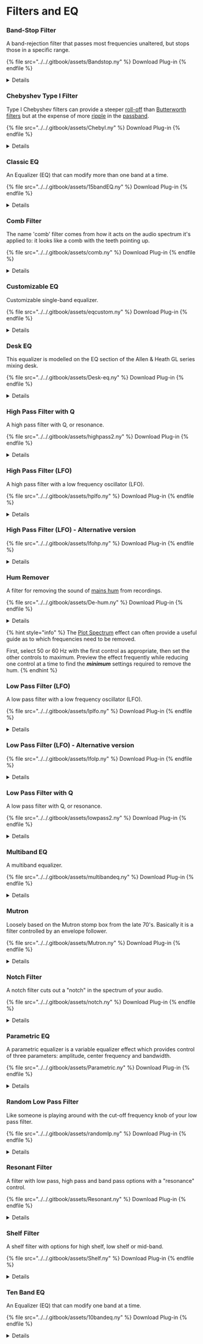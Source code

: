 # Filters and EQ

### Band-Stop Filter

A band-rejection filter that passes most frequencies unaltered, but stops those in a specific range.

{% file src="../../.gitbook/assets/Bandstop.ny" %}
Download Plug-in
{% endfile %}

<details>

<summary>Details</summary>

Author: Steve Daulton

A band-rejection filter that passes most frequencies unaltered, but stops those in a specific range.

Parameters:

**Center Frequency**: 100.0 to 10000.0 \[Hz].  Set the 'Center Frequency' slider, or type in a value for the center of the frequency band to block.

**Stop-Band Width**: 0.250 to 4.000 \[Octaves]. Set the Stop-Band Width to determine how wide the cut frequency band will be. Smaller numbers will produce a narrower 'notch' and larger numbers will cut a broader band of frequencies.

This filter uses steep high-pass and low-pass filters to achieve the band-stop effect. The filters iterate to improve the band-stop efficiency for narrow band width and can thereby perform close to total blocking down to almost 1/4 octave.

For even narrower notches a _notch filter_ should be used.

</details>

### Chebyshev Type I Filter

Type I Chebyshev filters can provide a steeper [roll-off](http://en.wikipedia.org/wiki/Roll-off) than [Butterworth filters](http://en.wikipedia.org/wiki/Butterworth\_filter) but at the expense of more [ripple](http://en.wikipedia.org/wiki/Ripple\_\(filters\)#Frequency-domain\_ripple) in the [passband](http://en.wikipedia.org/wiki/Passband).

{% file src="../../.gitbook/assets/ChebyI.ny" %}
Download Plug-in
{% endfile %}

<details>

<summary>Details</summary>

Author: Kai Fisher

A [Chebyshev filter](http://en.wikipedia.org/wiki/Chebyshev\_filter) with options for high-pass or low-pass operation.

Type I Chebyshev filters can provide a steeper [roll-off](http://en.wikipedia.org/wiki/Roll-off) than [Butterworth filters](http://en.wikipedia.org/wiki/Butterworth\_filter) but at the expense of more [ripple](http://en.wikipedia.org/wiki/Ripple\_\(filters\)#Frequency-domain\_ripple) in the [passband](http://en.wikipedia.org/wiki/Passband). The plug-in provides unity gain (except for ripple) in the passband. This plug-in is capable of providing an exceptionally steep cut-off transition by selecting a "high order".

Parameters:

1. **Filter Type:** \[choice: Lowpass / Highpass] (default Lowpass)
2. **Order:** \[choice 2 to 30 in steps of 2] (default 6) The higher the "order" number, the steeper the cut-off transition from the passband to [stop band](http://en.wikipedia.org/wiki/Stopband).
3. **Cut-off Frequency:** \[1 to 48000 Hz] (default 1000 Hz). The actual filter frequency is limited to half of the track sample rate (the [Nyquist frequency](http://en.wikipedia.org/wiki/Nyquist\_frequency)). For example, if the track sample rate is 44100 Hz, then setting the Cut-off frequency to any value greater than 22050 will produce the same result as setting the frequency to 22050 Hz.
4. **Ripple:** \[0.0 to 3.0 dB] (default 0.05) Lower values will produce less ripple in the passband at the expense of a less steep cut-off. Higher values will produce a steeper cut-off but with more ripple in the passband. The difference in ripple and cut-off slope is likely to be most noticeable with low order filters and may be noticed as a slight boost or ringing in the passband just before the cut-off frequency.

When Ripple is set to zero, the passband response is essentially flat and the filter has the characteristics of a Butterworth filter.

The high-pass and low-pass filters may be used one after the other to produce a "flat topped" [band-pass](http://en.wikipedia.org/wiki/Band-pass\_filter) effect, in which the lower cut-off is provided by the high-pass filter and the upper cut-off provided by the low pass filter. The passband is the frequency band that passes between these two cut-off frequencies.

</details>

### Classic EQ

An Equalizer (EQ) that can modify more than one band at a time.

{% file src="../../.gitbook/assets/15bandEQ.ny" %}
Download Plug-in
{% endfile %}

<details>

<summary>Details</summary>

Authors: Josu Etxeberria and David R.Sky.

An Equalizer (EQ) that can modify more than one band at a time. You have 15 bands to choose from and can manipulate all of of them independently by moving their sliders.

</details>

### Comb Filter

The name 'comb' filter comes from how it acts on the audio spectrum it's applied to: it looks like a comb with the teeth pointing up.

{% file src="../../.gitbook/assets/comb.ny" %}
Download Plug-in
{% endfile %}

<details>

<summary>Details</summary>

Author: [David R.Sky](https://audionyq.com/david\_r\_sky)

The name 'comb' filter comes from how it acts on the audio spectrum it's applied to: it looks like a comb with the teeth pointing up. For example, if you set the comb frequency at 1000 Hz, the comb filter emphasizes 1000 Hz as well as 2000, 3000, 4000 Hz and succeeding frequencies. Produces an 'airy' effect, which is more pronounced the higher the comb decay value is set, and resonance is increasingly produced as well.

A comb filter can be produced using flanger-like settings on a delay effect, but this filter does not use a delay to get the result, so it does sound somewhat different.

Parameters:

1. **Comb frequency:** \[Hz, 20 - 5000, default 440]
2. **Comb decay:** \[0 - 0.1, default 0.025]
3. **Normalization level:** \[0.0 - 1.0, default 0.95]

</details>

### Customizable EQ

Customizable single-band equalizer.

{% file src="../../.gitbook/assets/eqcustom.ny" %}
Download Plug-in
{% endfile %}

<details>

<summary>Details</summary>

Author: [David R.Sky](https://audionyq.com/david\_r\_sky)

Parameters:

1. **Center frequency:** \[Hz, 20 - 20000, default 440]
2. **Band width in octaves** \[octaves, 0.1 - 5.0, default 1.0]
3. **Gain:** \[dB, -48.0 - +48.0, default 0.0]
4. **Apply normalization?** \[Default = "no"]
5. **Normalization level:** \[0.0 - 1.0, default 0.95]

</details>

### Desk EQ

This equalizer is modelled on the EQ section of the Allen & Heath GL series mixing desk.

{% file src="../../.gitbook/assets/Desk-eq.ny" %}
Download Plug-in
{% endfile %}

<details>

<summary>Details</summary>

Author: Steve Daulton

This EQ is modelled on the EQ section of the Allen & Heath(TM) GL series mixing desk.

It is a 4-band EQ (equaliser) with two semi-parametric mids and provides independent control of four frequency bands plus a low frequency roll-off switch (HPF). Allen & Heath (along with Soundcraft and Neve) are well known for their distinctive "[British EQ](http://en.wikipedia.org/wiki/British\_EQ)". The two "mid" filters are bell shaped peak/dip filters which affect frequencies around a center point which can be swept from 500 Hz to 15 kHz, and 35 Hz to 1 kHz respectively. The width of the band is selected to provide effective control for both creative and corrective equalisation.

Parameters:

1. **100 Hz HPF:** (+/- 15 dB) attenuates frequencies below 100 Hz by 12 dB per octave. It may be used to reduce low frequency noise such as microphone popping, stage noise and tape transport rumble.
2. **HF Gain:** sets the gain of the high frequency shelf filter which boosts or cuts high frequencies. Positive values will tend to make the sound "brighter". Negative values will tend to make the sound less bright.
3. **High-Mid Frequency:** (500 Hz to 15 kHz) sets the center frequency of the high-mid band filter.
4. **High-Mid Gain:** (+/- 15 dB) sets the gain of the high-mid band filter.
5. **Low-Mid Frequency:** (35 Hz to 1 kHz) sets the center frequency of the low-mid band filter.
6. **Low-Mid Gain:** (+/- 15 dB) sets the gain of the low-mid band filter.
7. **LF Gain:** (+/- 15 dB) sets the gain of the low frequency shelf filter. Positive values will tend to give the sound more bass and negative values will reduce the bass.

</details>

### High Pass Filter with Q

A high pass filter with Q, or resonance.

{% file src="../../.gitbook/assets/highpass2.ny" %}
Download Plug-in
{% endfile %}

<details>

<summary>Details</summary>

Author: [David R.Sky](https://audionyq.com/david\_r\_sky)

A high pass filter with Q, or resonance. A high pass filter attenuates frequencies below a given cut-off point. The higher Q is, the more the cut-off frequency will resonate (produce a tone). Applied to white noise, both this filter and the low pass filter with Q can be used to produce wind-like sounds at a constant frequency. See the [high pass filter (LFO)](filters-and-eq.md#undefined) and low pass filter (LFO) for ability to modulate a fixed resonance cut-off frequency.

Parameters:

1. **Cut-off frequency:** \[20 - 10000 Hz, default 1000]
2. **Filter Q (resonance):** \[0 - 5, default 1]

</details>

### High Pass Filter (LFO)

A high pass filter with a low frequency oscillator (LFO).

{% file src="../../.gitbook/assets/hplfo.ny" %}
Download Plug-in
{% endfile %}

<details>

<summary>Details</summary>

Author: [David R.Sky](https://audionyq.com/david\_r\_sky)

A high pass filter with a low frequency oscillator (LFO). A high pass filter attenuates frequencies below a given cut-off point. The LFO in this plug-in modulates the cut-off frequency up and down, like on an electronic synthesizer.

Parameters:

1. **LFO frequency:** \[0 - 20 Hz, default 0.2] - defines the speed of the oscillation, higher is faster
2. **Lower cut-off frequency:** \[20 - 20000 Hz, default 160]
3. **Upper cut-off frequency:** \[20 - 20000 Hz, default 2560]
4. **LFO starting phase:** \[-180 to + 180 degrees, default 0]

</details>

### High Pass Filter (LFO) - Alternative version

{% file src="../../.gitbook/assets/lfohp.ny" %}
Download Plug-in
{% endfile %}

<details>

<summary>Details</summary>

Author: [David R.Sky](https://audionyq.com/david\_r\_sky)

Parameters:

1. **Center cut-off frequency:** \[20 to 20000 Hz, default 640]
2. **LFO depth (radius):** \[0.0 to 10.0, default 1] - how far (in octaves) from center f the filter sweeps.
3. **LFO frequency:** \[0.0 to 20.0, default 0.2]
4. **LFO starting phase:** \[-180 to + 180 degrees, default 0]

</details>

### Hum Remover

A filter for removing the sound of [mains hum](https://en.wikipedia.org/wiki/Mains\_hum) from recordings.

{% file src="../../.gitbook/assets/De-hum.ny" %}
Download Plug-in
{% endfile %}

<details>

<summary>Details</summary>

Author: Steve Daulton

A filter for removing the sound of [mains hum](https://en.wikipedia.org/wiki/Mains\_hum) from recordings.

The frequency of mains electricity is 60 Hz in the US, 50 Hz in Europe. This can create electrical interference in recordings with many [harmonics](https://en.wikipedia.org/wiki/Harmonic). To remove the hum, this effect applies a series of notch filters based on the frequencies of mains electricity and the harmonics, which have frequencies that are at exact multiples of that frequency.

To minimize loss of audio data, the number of harmonics may be adjusted so that only as many notches as required to eliminate the audible hum are applied. There are often more odd harmonics than even harmonics, so this effect allows the number of odd and even harmonic filters to be set independently.

Unless the amount of hum is very bad, high level audio will often mask the hum, making removal unnecessary, but during quiet parts of the recording the hum may be unpleasantly obtrusive. This effect therefore has a threshold level control so that only quiet sounds (where the hum will be most noticeable) are filtered.

Parameters:

1. **Select Region:** \[Europe (50Hz) or USA (60Hz), default 50Hz] - Sets the fundamental hum frequency.
2. **Number of odd Harmonics:** \[0 to 200, default 1] - The first harmonic is 50 or 60 Hz depending on the region selected.
3. **Number of even Harmonics:** \[0 to 200, default 0] - The number of even harmonics to filter.
4. **Hum Threshold Level (0 to 100%):** \[0 to 100, default 10] - The signal level, as a percentage of 'full scale' below which the filters are applied.

</details>

{% hint style="info" %}
The [Plot Spectrum](https://manual.audacityteam.org/man/analyze\_menu.html#spectrum) effect can often provide a useful guide as to which frequencies need to be removed.

First, select 50 or 60 Hz with the first control as appropriate, then set the other controls to maximum. Preview the effect frequently while reducing one control at a time to find the _**minimum**_ settings required to remove the hum.
{% endhint %}

### Low Pass Filter (LFO)

A low pass filter with a low frequency oscillator (LFO).

{% file src="../../.gitbook/assets/lplfo.ny" %}
Download Plug-in
{% endfile %}

<details>

<summary>Details</summary>

Author: [David R.Sky](https://audionyq.com/david\_r\_sky)

A low pass filter with a low frequency oscillator (LFO). A low pass filter attenuates frequencies above a given cut-off point. The LFO in this plug-in modulates the cut-off frequency up and down, like on an electronic synthesizer.

Parameters:

1. **LFO frequency:** \[0 - 20 Hz, default 0.2] - defines the speed of the oscillation, higher is faster
2. **Lower cut-off frequency:** \[20 - 20000 Hz, default 160]
3. **Upper cut-off frequency:** \[20 - 20000 Hz, default 2560]
4. **LFO starting phase:** \[-180 to + 180 degrees, default 0]

</details>

### Low Pass Filter (LFO) - Alternative version

{% file src="../../.gitbook/assets/lfolp.ny" %}
Download Plug-in
{% endfile %}

<details>

<summary>Details</summary>

Author: [David R.Sky](https://audionyq.com/david\_r\_sky)

Parameters:

1. **Center cut-off frequency:** \[20 20000 Hz, default 640]
2. **LFO depth (radius):** \[0.0 to 10.0, default 1] - how far (in octaves) from center f the filter sweeps.
3. **LFO frequency:** \[0.0 to 20.0, default 0.2]
4. **LFO starting phase:** \[-180 to + 180 degrees, default 0]

</details>

### Low Pass Filter with Q

A low pass filter with Q, or resonance.

{% file src="../../.gitbook/assets/lowpass2.ny" %}
Download Plug-in
{% endfile %}

<details>

<summary>Details</summary>

Author: [David R.Sky](https://audionyq.com/david\_r\_sky)

A low pass filter with Q, or resonance. A low pass filter attenuates frequencies above a given cut-off point. The higher Q is, the more the cut-off frequency will resonate (produce a tone). Applied to white noise, both this filter and the high pass filter with Q can be used to produce wind-like sounds at a constant frequency. See the [low pass filter (LFO)](filters-and-eq.md#low-pass-filter-lfo) and [high pass filter (LFO)](filters-and-eq.md#high-pass-filter-lfo) for ability to modulate a fixed resonance cut-off frequency.

1. **Cut-off frequency:** \[20 - 10000 Hz, default 1000]
2. **Filter q (resonance):** \[0 - 5, default 1]

</details>

### Multiband EQ

A multiband equalizer.

{% file src="../../.gitbook/assets/multibandeq.ny" %}
Download Plug-in
{% endfile %}

<details>

<summary>Details</summary>

Author: [David R.Sky](https://audionyq.com/david\_r\_sky)

Select total number of bands (T, from 2 to 30), band number (1 to 30, depending on how many total bands T you chose), and apply gain (-24 to +24 db). Determines width of band depending on total band number T you chose.

</details>

### Mutron

Loosely based on the Mutron stomp box from the late 70's. Basically it is a filter controlled by an envelope follower.

{% file src="../../.gitbook/assets/Mutron.ny" %}
Download Plug-in
{% endfile %}

<details>

<summary>Details</summary>

Author: Steven Jones.

Loosely based on the Mutron stomp box from the late 70's. Basically it is a filter controlled by an envelope follower.

Parameters:

1. **Center/Cut-off:** \[0 - 10000 Hz, default 100] - sets the static filter frequency
2. **Depth:** \[-10000 - +10000 Hz, default 5000] - sets the negative or positive filter modulation depth
3. **Band Width:** \[50 - 400 Hz, default 100] - controls the resonance, lower values being more resonant
4. **Mode:** \[0="Low" 1="High" 2="Notch" 3="Band" (default)] - sets the filter mode: 0 = "Low pass", 1 = High pass, 2 = Band Reject (cut a notch at the filter frequency), 3 = Band Pass

</details>

### Notch Filter

A notch filter cuts out a "notch" in the spectrum of your audio.

{% file src="../../.gitbook/assets/notch.ny" %}
Download Plug-in
{% endfile %}

<details>

<summary>Details</summary>

Authors: Steve Daulton and Bill Wharrie.

Like its name suggests, a notch filter cuts out a "notch" in the spectrum of your audio. The default frequency (60 Hz) can remove much of the hum that recordings can acquire from 60 Hz mains supply (as used in North and Central America and much of South America). You can set Frequency to 50 Hz to counteract mains hum in other countries. See [chart of mains frequencies by country](http://en.wikipedia.org/wiki/Mains\_power\_around\_the\_world#Table\_of\_mains\_voltages\_and\_frequencies).

Filter frequencies above 10000 Hz may be entered by typing the value but are only valid up to half of the sample rate of the audio being processed. Q values outside of the slider range can be entered by typing the values but must be greater than 0.01.

Parameters:

1. **Frequency:** \[0 - 10000 Hz, default 60 Hz]
2. **Q:** \[0.1 - 20.00, default 1.00] - determines the width of the notch. Below 1 creates a wider notch, above 1 creates a narrower notch.

</details>

### Parametric EQ

A parametric equalizer is a variable equalizer effect which provides control of three parameters: amplitude, center frequency and bandwidth.

{% file src="../../.gitbook/assets/Parametric.ny" %}
Download Plug-in
{% endfile %}

<details>

<summary>Details</summary>

Author: Steve Daulton and Bill Wharrie

A parametric equalizer is a variable equalizer effect which provides control of three parameters: amplitude, center frequency and bandwidth. This plug-in provides control of one frequency band that can be "tuned" to a user defined center frequency. The width of the affected frequency band may be adjusted with the "Width" control and the defined frequency band may be boosted or attenuated according to the "Gain" control.

Parameters:

1. **Frequency (Hz):** \[10 to 10000 Hz, default 1000 Hz] - sets the center frequency of the filter
2. **Width:** \[0 to 10, default 5] - determines the width of the affected frequency band. Greater width settings affect a broader range of frequencies. Smaller width affects a narrower band of frequencies. Numerically the width setting is approximately the half gain width in half octaves, thus the default setting of 5 has a half gain width of approximately 2.5 octaves.
3. **Gain (dB):** \[-15 to +15 dB, default 0 dB (no effect)] - how much the filter center frequency is boosted or attenuated.

</details>

### Random Low Pass Filter

Like someone is playing around with the cut-off frequency knob of your low pass filter.

{% file src="../../.gitbook/assets/randomlp.ny" %}
Download Plug-in
{% endfile %}

<details>

<summary>Details</summary>

Author: [David R.Sky](https://audionyq.com/david\_r\_sky)

Like someone is playing around with the cut-off frequency knob of your low pass filter. Because of the way the random signal is generated, the lower the maximum speed is, the higher the depth factor must be to produce a similar depth of filtering changes. If you generate white noise then apply this effect, you can to some extent simulate constant pitch wind noise.

Parameters:

1. **Max filter sweep speed:** \[0.01 - 10.0 Hz, default 0.2] - maximum speed of the random filter cut-off changes
2. **Filter depth factor:** \[1 - 300, default 20] - how extreme the random filter cut-off changes are
3. **Maximum cut-off frequency:** \[20 - 5000 H, default 2000] - the filter's maximum cut-off frequency

</details>

### Resonant Filter

A filter with low pass, high pass and band pass options with a "resonance" control.

{% file src="../../.gitbook/assets/Resonant.ny" %}
Download Plug-in
{% endfile %}

<details>

<summary>Details</summary>

Author: Steve Daulton

A filter with low pass, high pass and band pass options with a "resonance" control.

Audio filters are commonly designed to have a smooth frequency response that is essentially flat in the pass band then rolls off to a lower level in the stop band, but in some cases it is desirable to use a filter that has a peak and accentuates frequencies close to the defined filter frequency. Such filters are commonly used in sound synthesis to cause "ringing" at specified frequencies. This tends to be most effective with sounds that have complex frequency content, such as noise.

Parameters:

1. **Filter frequency:** \[1 to 20000 Hz] (default: 1000 Hz) - The corner frequency of the filter. The frequency must be below the Nyquist Frequency (half the sample rate) or an error message will be displayed.
2. **Resonance (Q):** \[0.1 to 100] (default: 10) - The amount of resonance. Higher values will produce a more pronounced and narrower peak at the corner frequency. Lower values will produce a less prominant peak with values below 0.7 showing no peak at all.
3. **Filter type:** \[choice: Low Pass, High Pass, Band Pass] (default: Low Pass) - Low pass allows frequencies below the corner frequency to pass through the filter and reduces frequencies above the corner. High Pass allows frequencies above the corner to pass and reduces frequencies below the corner. Band Pass reduces frequencies that are below the corner and reduces frequencies that are above the corner, allowing only a band of frequencies around the corner frequency to pass.
4. **Output Gain:** \[-60 to 0 dB] (default -12 dB) - Because the resonance accentuates frequencies around the corner frequency it is often necessary to reduce the output level of this effect. Lower (more negative) values reduce the level more.

</details>

### Shelf Filter

A shelf filter with options for high shelf, low shelf or mid-band.

{% file src="../../.gitbook/assets/Shelf.ny" %}
Download Plug-in
{% endfile %}

<details>

<summary>Details</summary>

Author: Steve Daulton

A shelf filter with options for high shelf, low shelf or mid-band.

Low-shelf filter passes all frequencies, but increases or reduces frequencies below the shelf frequency by specified amount. High-shelf filter passes all frequencies, but increases or reduces frequencies above the shelf frequency by specified amount. Mid-band shelf filter passes all frequencies, but increases or reduces frequencies between the low and high cut-off frequencies by specified amount.

Parameters:

1. **Filter type:** \[low-shelf / high-shelf / mid-band] - specifies which type of filter
2. **Low frequency cut-off:** \[1 to 10000 Hz] - The corner frequency for the low shelf filter, or the lower corner frequency for the mid-band filter.
3. **High frequency cut-off:** \[0.1 to 20 kHz] - The corner frequency for the high shelf filter, or the upper corner frequency for the mid-band filter. The high frequency cut-off must be less than half the track sample rate.
4. **Filter gain:** \[+/- 30 dB] - how much to boost or cut the filtered audio. Positive values boot and negative values reduce the level.

</details>

### Ten Band EQ

An Equalizer (EQ) that can modify one band at a time.

{% file src="../../.gitbook/assets/10bandeq.ny" %}
Download Plug-in
{% endfile %}

<details>

<summary>Details</summary>

Author: [David R.Sky](https://audionyq.com/david\_r\_sky)

An Equalizer (EQ) that can modify one band at a time. Select the **band number** (1 to 10) and **gain** (-24 to +24 dB).

</details>
